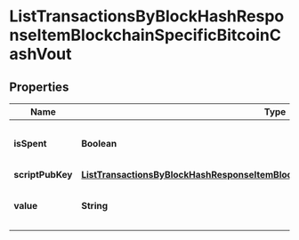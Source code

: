 

# ListTransactionsByBlockHashResponseItemBlockchainSpecificBitcoinCashVout


## Properties

Name | Type | Description | Notes
------------ | ------------- | ------------- | -------------
**isSpent** | **Boolean** | Defines whether the output is spent or not. | 
**scriptPubKey** | [**ListTransactionsByBlockHashResponseItemBlockchainSpecificBitcoinCashScriptPubKey**](ListTransactionsByBlockHashResponseItemBlockchainSpecificBitcoinCashScriptPubKey.md) |  | 
**value** | **String** | Represents the sent/received amount. | 



